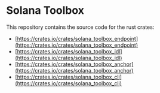 # Solana Toolbox

This repository contains the source code for the rust crates:

- [https://crates.io/crates/solana_toolbox_endpoint](https://crates.io/crates/solana_toolbox_endpoint)
- [https://crates.io/crates/solana_toolbox_idl](https://crates.io/crates/solana_toolbox_idl)
- [https://crates.io/crates/solana_toolbox_anchor](https://crates.io/crates/solana_toolbox_anchor)
- [https://crates.io/crates/solana_toolbox_cli](https://crates.io/crates/solana_toolbox_cli)
